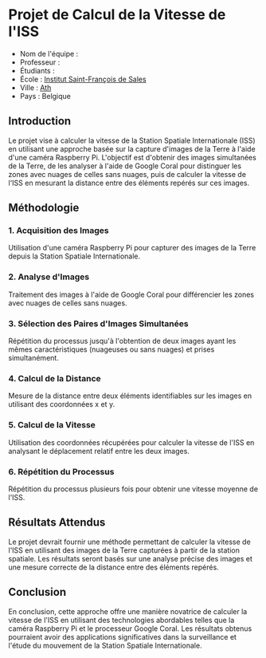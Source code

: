 # Projet de Calcul de la Vitesse de l'ISS
- Nom de l'équipe : 
- Professeur : 
- Étudiants : 
- École : [Institut Saint-François de Sales](https://maps.app.goo.gl/fj6R5pSYGHteDu2t7)
- Ville : [Ath](https://maps.app.goo.gl/BtFSd77azyfDAs5f6)
- Pays : Belgique

## Introduction
Le projet vise à calculer la vitesse de la Station Spatiale Internationale (ISS) en utilisant une approche basée sur la capture d'images de la Terre à l'aide d'une caméra Raspberry Pi. L'objectif est d'obtenir des images simultanées de la Terre, de les analyser à l'aide de Google Coral pour distinguer les zones avec nuages de celles sans nuages, puis de calculer la vitesse de l'ISS en mesurant la distance entre des éléments repérés sur ces images.

## Méthodologie
### 1. Acquisition des Images
Utilisation d'une caméra Raspberry Pi pour capturer des images de la Terre depuis la Station Spatiale Internationale.
### 2. Analyse d'Images
Traitement des images à l'aide de Google Coral pour différencier les zones avec nuages de celles sans nuages.
### 3. Sélection des Paires d'Images Simultanées
Répétition du processus jusqu'à l'obtention de deux images ayant les mêmes caractéristiques (nuageuses ou sans nuages) et prises simultanément.
### 4. Calcul de la Distance
Mesure de la distance entre deux éléments identifiables sur les images en utilisant des coordonnées x et y.
### 5. Calcul de la Vitesse
Utilisation des coordonnées récupérées pour calculer la vitesse de l'ISS en analysant le déplacement relatif entre les deux images.
### 6. Répétition du Processus
Répétition du processus plusieurs fois pour obtenir une vitesse moyenne de l'ISS.


## Résultats Attendus
Le projet devrait fournir une méthode permettant de calculer la vitesse de l'ISS en utilisant des images de la Terre capturées à partir de la station spatiale. Les résultats seront basés sur une analyse précise des images et une mesure correcte de la distance entre des éléments repérés.

## Conclusion
En conclusion, cette approche offre une manière novatrice de calculer la vitesse de l'ISS en utilisant des technologies abordables telles que la caméra Raspberry Pi et le processeur Google Coral. Les résultats obtenus pourraient avoir des applications significatives dans la surveillance et l'étude du mouvement de la Station Spatiale Internationale.